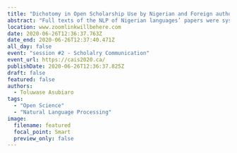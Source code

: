 ```yaml
---
title: "Dichotomy in Open Scholarship Use by Nigerian and Foreign authors in a Low Resource Context: A Content Analysis of Publications on Natural Language Processing of Nigerian Languages"
abstract: "Full texts of the NLP of Nigerian languages’ papers were systematically retrieved from Google, Web of Science and Scopus for analysis. The result of the analysis shows that foreign authored papers (80.4%) published their articles in at least one non-commercial repository, more than local authored papers (55.3%). While 19.1% of the foreign authored papers published their datasets, none of the local authored papers did. While 10.4% of the foreign authored papers published their computer codes, none of the local authored papers did. This suggests that Nigerian researchers do not employ the open scholarship for research as much as their foreign counterparts."
location: www.zoomlinkwillbehere.com
date: 2020-06-26T12:36:37.763Z
date_end: 2020-06-26T12:37:40.471Z
all_day: false
event: "session #2 - Scholalry Communication"
event_url: https://cais2020.ca/
publishDate: 2020-06-26T12:36:37.825Z
draft: false
featured: false
authors:
  - Toluwase Asubiaro
tags:
  - "Open Science"
  - "Natural Language Processing"
image:
  filename: featured
  focal_point: Smart
  preview_only: false
---
```

